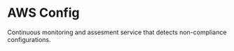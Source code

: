 # AWS Config

Continuous monitoring and assesment service that detects non-compliance configurations. 